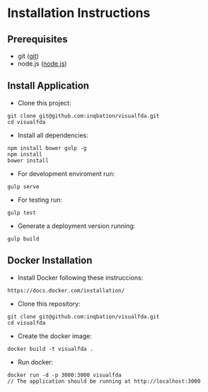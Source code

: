 # Installation Instructions

## Prerequisites
 * git ([git](https://git-scm.com/))
 * node.js ([node.js](https://nodejs.org/))

## Install Application

 * Clone this project:
```
git clone git@github.com:inqbation/visualfda.git
cd visualfda
```
 * Install all dependencies:
```
npm install bower gulp -g
npm install
bower install
```
 * For development enviroment run:
```
gulp serve
```
 * For testing run:
```
gulp test
```
 * Generate a deployment version running:
```
gulp build
```

## Docker Installation

* Install Docker following these instruccions:
```
https://docs.docker.com/installation/
```
* Clone this repository:
```
git clone git@github.com:inqbation/visualfda.git
cd visualfda
```
* Create the docker image:
```
docker build -t visualfda .
```
* Run docker:
```
docker run -d -p 3000:3000 visualfda
// The application should be running at http://localhost:3000
```
